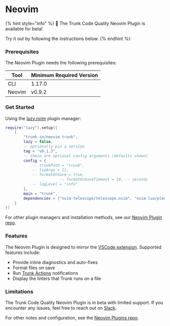 # Neovim

{% hint style="info" %}
📘 The Trunk Code Quality Neovim Plugin is available for beta!

Try it out by following the instructions below.
{% endhint %}

### Prerequisites

The Neovim Plugin needs the following prerequisites:

| Tool   | Minimum Required Version |
| ------ | ------------------------ |
| CLI    | 1.17.0                   |
| Neovim | v0.9.2                   |

### Get Started

Using the [lazy.nvim](https://github.com/folke/lazy.nvim#readme) plugin manager:

```lua
require("lazy").setup({
	{
		"trunk-io/neovim-trunk",
		lazy = false,
		-- optionally pin a version
		tag = "v0.1.3",
		-- these are optional config arguments (defaults shown)
		config = {
			-- trunkPath = "trunk",
			-- lspArgs = {},
			-- formatOnSave = true,
                        -- formatOnSaveTimeout = 10, -- seconds
			-- logLevel = "info"
		},
		main = "trunk",
		dependencies = {"nvim-telescope/telescope.nvim", "nvim-lua/plenary.nvim"}
	}
})
```

For other plugin managers and installation methods, see our [Neovim Plugin repo](https://github.com/trunk-io/neovim-trunk#installation).

### Features

The Neovim Plugin is designed to mirror the [VSCode extension](vscode.md). Supported features include:

* Provide inline diagnostics and auto-fixes
* Format files on save
* Run [Trunk Actions](../../references/cli/getting-started/actions/) notifications
* Display the linters that Trunk runs on a file

### Limitations

The Trunk Code Quality Neovim Plugin is in beta with limited support. If you encounter any issues, feel free to reach out on [Slack](https://slack.trunk.io).

For other notes and configuration, see the [Neovim Plugins repo](https://github.com/trunk-io/neovim-trunk#trunk-check-neovim-plugin).
